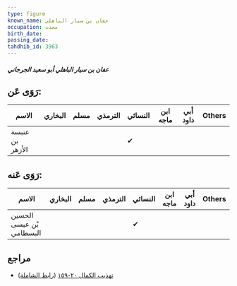 ```yaml
---
type: figure
known_name: عفان بن سيار الباهلي
occupation: محدث
birth_date:
passing_date:
tahdhib_id: 3963
---
```

##### عفان بن سيار الباهلي أبو سعيد الجرجاني

## رَوَى عَن:
| الاسم           | البخاري | مسلم | الترمذي | النسائي | ابن ماجه | أبي داود | Others |
| --------------- | ------- | ---- | ------- | ------- | -------- | -------- | ------ |
| عنبسة بن الأزهر |         |      |         | ✔       |          |          |        |
## رَوَى عَنه:
| الاسم                    | البخاري | مسلم | الترمذي | النسائي | ابن ماجه | أبي داود | Others |
| ------------------------ | ------- | ---- | ------- | ------- | -------- | -------- | ------ |
| الحسين بْن عيسى البسطامي |         |      |         | ✔       |          |          |        |
## مراجع
- [تهذيب الكمال ٢٠-١٥٩](obsidian://open?vault=Tahdhib-al-Kamal&file=Figures/٣٩٦٣-عفان%20بن%20سيار%20الباهلي%20أبو%20سعيد%20الجرجاني) ([رابط الشاملة](https://shamela.ws/book/3722/10289))